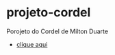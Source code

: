 # projeto-cordel
Porojeto do Cordel de Milton Duarte

<ul>
        <li><a href="https://fernandoromeroalves.github.io/projeto-cordel/index.html">clique aqui</a></li>
    </ul>
